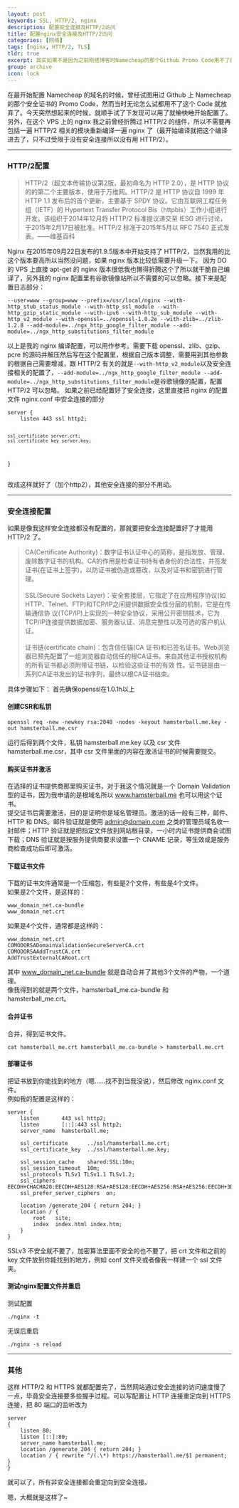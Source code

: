 ```yaml
---
layout: post
keywords: SSL, HTTP/2, nginx
description: 配置安全连接及HTTP/2访问
title: 配置nginx安全连接及HTTP/2访问
categories: [网络]
tags: [nginx, HTTP/2, TLS]
tldr: true
excerpt: 其实如果不是因为之前刚搭博客时Namecheap的那个Github Promo Code用不了的话，应该很早就配置好TLS安全连接和HTTP/2了。嘛~现在能用了就顺手配置一下好了
group: archive
icon: lock
---
```


在最开始配置 Namecheap 的域名的时候，曾经试图用过 Github 上 Namecheap 的那个安全证书的 Promo Code，然而当时无论怎么试都用不了这个 Code 就放弃了。今天突然想起来的时候，就顺手试了下发现可以用了就<del>愉快地</del>开始配置了。  
另外，在这个 VPS 上的 nginx 我之前曾经折腾过 HTTP/2 的组件，所以不需要再包括一遍 HTTP/2 相关的模块重新编译一遍 nginx 了（最开始编译就把这个编译进去了，只不过受限于没有安全连接所以没有用 HTTP/2）。

---

### HTTP/2配置
<blockquote>HTTP/2（超文本传输协议第2版，最初命名为 HTTP 2.0），是 HTTP 协议的的第二个主要版本，使用于万维网。HTTP/2 是 HTTP 协议自 1999 年 HTTP 1.1 发布后的首个更新，主要基于 SPDY 协议。它由互联网工程任务组（IETF）的 Hypertext Transfer Protocol Bis（httpbis）工作小组进行开发。该组织于2014年12月将 HTTP/2 标准提议递交至 IESG 进行讨论，于2015年2月17日被批准。HTTP/2 标准于2015年5月以 RFC 7540 正式发表。——维基百科</blockquote>
Nginx 在2015年09月22日发布的1.9.5版本中开始支持了 HTTP/2，当然我用的比这个版本要高所以当然没问题，如果 nginx 版本比较低需要升级一下。  
因为 DO 的 VPS 上直接 apt-get 的 nginx 版本很低我也懒得折腾这个了所以就干脆自己编译了，另外我的 nginx 配置里有谷歌镜像站所以不需要的可以忽略。接下来是配置日志部分：  
<pre><code>--user=www --group=www --prefix=/usr/local/nginx --with-http_stub_status_module --with-http_ssl_module --with-http_gzip_static_module --with-ipv6 --with-http_sub_module --with-http_v2_module --with-openssl=../openssl-1.0.2e --with-zlib=../zlib-1.2.8 --add-module=../ngx_http_google_filter_module --add-module=../ngx_http_substitutions_filter_module</code></pre>
以上是我的 nginx 编译配置，可以用作参考。需要下载 openssl、zlib、gzip、pcre 的源码并解压然后写在这个配置里，根据自己版本调整，需要用到其他参数的根据自己需要增减，跟 HTTP/2 有关的就是<code>--with-http_v2_module</code>以及安全连接相关的配置了，<code>--add-module=../ngx_http_google_filter_module --add-module=../ngx_http_substitutions_filter_module</code>是谷歌镜像的配置，配置 HTTP/2 可以忽略。  
如果之前已经配置好了安全连接，这里直接把 nginx 的配置文件 nginx.conf 中安全连接的部分
<pre><code>server {
    listen 443 ssl http2;

    ssl_certificate server.crt;
    ssl_certificate_key server.key;
}</code></pre>改成这样就好了（加个http2），其他安全连接的部分不用动。  

---

### 安全连接配置
如果是像我这样安全连接都没有配置的，那就要把安全连接配置好了才能用 HTTP/2 了。
<blockquote>CA(Certificate Authority)：数字证书认证中心的简称，是指发放、管理、废除数字证书的机构。CA的作用是检查证书持有者身份的合法性，并签发证书(在证书上签字)，以防证书被伪造或篡改，以及对证书和密钥进行管理。<br/>
<br/>
SSL(Secure Sockets Layer)：安全套接层，它指定了在应用程序协议(如HTTP、Telnet、FTP)和TCP/IP之间提供数据安全性分层的机制，它是在传输通信协 议(TCP/IP)上实现的一种安全协议，采用公开密钥技术，它为TCP/IP连接提供数据加密、服务器认证、消息完整性以及可选的客户机认证。<br/>
<br/>
证书链(certificate chain)：包含信任锚(CA 证书)和已签名证书。Web浏览器已预先配置了一组浏览器自动信任的根CA证书。来自其他证书授权机构的所有证书都必须附带证书链，以检验这些证书的有效 性。证书链是由一系列CA证书发出的证书序列，最终以根CA证书结束。</blockquote>
具体步骤如下：  
首先确保openssl在1.0.1h以上  

#### 创建CSR和私钥
<pre><code>openssl req -new -newkey rsa:2048 -nodes -keyout hamsterball.me.key -out hamsterball.me.csr</code></pre>
运行后得到两个文件，私钥 hamsterball.me.key 以及 csr 文件 hamsterball.me.csr，其中 csr 文件里面的内容在激活证书的时候需要提交。

#### 购买证书并激活
在选择的证书提供商那里购买证书，对于我这个情况就是一个 Domain Validation 型的证书，因为我申请的是根域名所以 www.hamsterball.me 也可以用这个证书。  
提交证书后需要激活，目的是证明你是域名管理员。激活的话一般有三种，邮件、HTTP 和 DNS。邮件验证就是使用 admin@domain.com 之类的管理员域名收一封邮件；HTTP 验证就是把指定文件放到网站根目录，一小时内证书提供商会试图下载；DNS 验证就是按服务提供商要求设置一个 CNAME 记录，等生效或是服务商检查成功后即可激活。

#### 下载证书文件
下载的证书文件通常是一个压缩包，有些是2个文件，有些是4个文件。  
如果是2个文件，是这样的：  
<pre><code>www_domain_net.ca-bundle
www_domain_net.crt</code></pre>
如果是4个文件，通常都是这样的：  
<pre><code>www_domain_net.crt
COMODORSADomainValidationSecureServerCA.crt
COMODORSAAddTrustCA.crt
AddTrustExternalCARoot.crt</code></pre>
其中 www_domain_net.ca-bundle 就是自动合并了其他3个文件的产物，一个道理。  
像我得到的就是两个文件，hamsterball_me.ca-bundle 和 hamsterball_me.crt。

#### 合并证书
合并，得到证书文件。
<pre><code>cat hamsterball_me.crt hamsterball_me.ca-bundle > hamsterball.me.crt</code></pre>

#### 部署证书
把证书放到你能找到的地方（嗯……找不到当我没说），然后修改 nginx.conf 文件。  
例如我的配置是这样的：  
<pre><code>server {
    listen       443 ssl http2;
    listen       [::]:443 ssl http2;
    server_name  hamsterball.me;

    ssl_certificate      ../ssl/hamsterball.me.crt;
    ssl_certificate_key  ../ssl/hamsterball.me.key;

    ssl_session_cache    shared:SSL:10m;
    ssl_session_timeout  10m;
    ssl_protocols TLSv1 TLSv1.1 TLSv1.2;
    ssl_ciphers  EECDH+CHACHA20:EECDH+AES128:RSA+AES128:EECDH+AES256:RSA+AES256:EECDH+3DES:RSA+3DES:!MD5;
    ssl_prefer_server_ciphers  on;

    location /generate_204 { return 204; }
    location / {
        root   site;
        index  index.html index.htm;
    }
}</code></pre>
SSLv3 不安全就不要了，加密算法里面不安全的也不要了，把 crt 文件和之前的 key 文件放到你能找到的地方，例如 conf 文件夹或者像我一样建一个 ssl 文件夹。

#### 测试nginx配置文件并重启
测试配置
<pre><code>./nginx -t</code></pre>
无误后重启
<pre><code>./nginx -s reload</code></pre>

---

### 其他
这样 HTTP/2 和 HTTPS 就都配置完了，当然网站通过安全连接的访问速度慢了一点，毕竟安全连接要多些握手过程。可以写配置让 HTTP 连接重定向到 HTTPS 连接，把 80 端口的监听改为
<pre><code>server
{
    listen 80;
    listen [::]:80;
    server_name hamsterball.me;
    location /generate_204 { return 204; }
    location / { rewrite ^/(.\*) https://hamsterball.me/$1 permanent; }
}</code></pre>就可以了，所有非安全连接都会重定向到安全连接。  
嗯，大概就是这样了~
